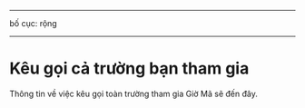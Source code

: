 * * *

bố cục: rộng

* * *

# Kêu gọi cả trường bạn tham gia

Thông tin về việc kêu gọi toàn trường tham gia Giờ Mã sẽ đến đây.